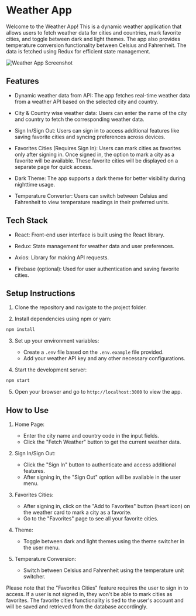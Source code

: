 # Weather App

Welcome to the Weather App! This is a dynamic weather application that allows users to fetch weather data for cities and countries, mark favorite cities, and toggle between dark and light themes. The app also provides temperature conversion functionality between Celsius and Fahrenheit. The data is fetched using Redux for efficient state management.

![Weather App Screenshot](screenshot.png)

## Features

- Dynamic weather data from API: The app fetches real-time weather data from a weather API based on the selected city and country.

- City & Country wise weather data: Users can enter the name of the city and country to fetch the corresponding weather data.

- Sign In/Sign Out: Users can sign in to access additional features like saving favorite cities and syncing preferences across devices.

- Favorites Cities (Requires Sign In): Users can mark cities as favorites only after signing in. Once signed in, the option to mark a city as a favorite will be available. These favorite cities will be displayed on a separate page for quick access.

- Dark Theme: The app supports a dark theme for better visibility during nighttime usage.

- Temperature Converter: Users can switch between Celsius and Fahrenheit to view temperature readings in their preferred units.

## Tech Stack

- React: Front-end user interface is built using the React library.

- Redux: State management for weather data and user preferences.

- Axios: Library for making API requests.

- Firebase (optional): Used for user authentication and saving favorite cities.

## Setup Instructions

1. Clone the repository and navigate to the project folder.

2. Install dependencies using npm or yarn:

```bash
npm install
```

3. Set up your environment variables:

   - Create a `.env` file based on the `.env.example` file provided.
   - Add your weather API key and any other necessary configurations.

4. Start the development server:

```bash
npm start
```

5. Open your browser and go to `http://localhost:3000` to view the app.

## How to Use

1. Home Page:
   - Enter the city name and country code in the input fields.
   - Click the "Fetch Weather" button to get the current weather data.

2. Sign In/Sign Out:
   - Click the "Sign In" button to authenticate and access additional features.
   - After signing in, the "Sign Out" option will be available in the user menu.

3. Favorites Cities:
   - After signing in, click on the "Add to Favorites" button (heart icon) on the weather card to mark a city as a favorite.
   - Go to the "Favorites" page to see all your favorite cities.

4. Theme:
   - Toggle between dark and light themes using the theme switcher in the user menu.

5. Temperature Conversion:
   - Switch between Celsius and Fahrenheit using the temperature unit switcher.

Please note that the "Favorites Cities" feature requires the user to sign in to access. If a user is not signed in, they won't be able to mark cities as favorites. The favorite cities functionality is tied to the user's account and will be saved and retrieved from the database accordingly.


